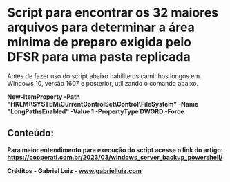 # Script para encontrar os 32 maiores arquivos para determinar a área mínima de preparo exigida pelo DFSR para uma pasta replicada

Antes de fazer uso do script abaixo habilite os caminhos longos em Windows 10, versão 1607 e posterior, utilizando o comando abaixo.

**New-ItemProperty -Path "HKLM:\SYSTEM\CurrentControlSet\Control\FileSystem" -Name "LongPathsEnabled" -Value 1 -PropertyType DWORD -Force**

## **Conteúdo:**


**Para maior entendimento para execução do script acesse o link do artigo: https://cooperati.com.br/2023/03/windows_server_backup_powershell/**

**Créditos - Gabriel Luiz - www.gabrielluiz.com**
